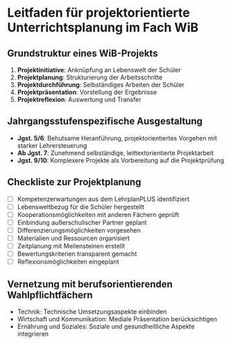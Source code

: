 # Leitfaden für projektorientierte Unterrichtsplanung im Fach WiB

## Grundstruktur eines WiB-Projekts
1. **Projektinitiative**: Anknüpfung an Lebenswelt der Schüler
2. **Projektplanung**: Strukturierung der Arbeitsschritte
3. **Projektdurchführung**: Selbständiges Arbeiten der Schüler
4. **Projektpräsentation**: Vorstellung der Ergebnisse
5. **Projektreflexion**: Auswertung und Transfer

## Jahrgangsstufenspezifische Ausgestaltung
- **Jgst. 5/6**: Behutsame Heranführung, projektorientiertes Vorgehen mit starker Lehrersteuerung
- **Ab Jgst. 7**: Zunehmend selbständige, leittextorientierte Projektarbeit
- **Jgst. 9/10**: Komplexere Projekte als Vorbereitung auf die Projektprüfung

## Checkliste zur Projektplanung
- [ ] Kompetenzerwartungen aus dem LehrplanPLUS identifiziert
- [ ] Lebensweltbezug für die Schüler hergestellt
- [ ] Kooperationsmöglichkeiten mit anderen Fächern geprüft
- [ ] Einbindung außerschulischer Partner geplant
- [ ] Differenzierungsmöglichkeiten vorgesehen
- [ ] Materialien und Ressourcen organisiert
- [ ] Zeitplanung mit Meilensteinen erstellt
- [ ] Bewertungskriterien transparent gemacht
- [ ] Reflexionsmöglichkeiten eingeplant

## Vernetzung mit berufsorientierenden Wahlpflichtfächern
- Technik: Technische Umsetzungsaspekte einbinden
- Wirtschaft und Kommunikation: Mediale Präsentation berücksichtigen
- Ernährung und Soziales: Soziale und gesundheitliche Aspekte integrieren

